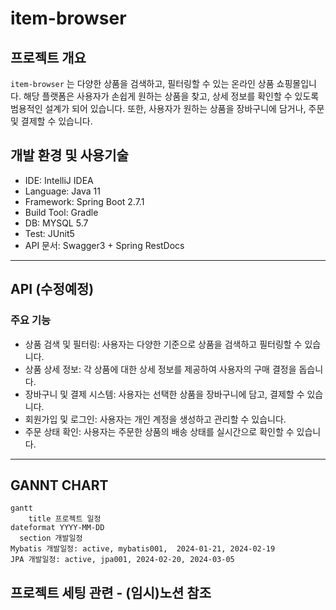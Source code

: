 # item-browser

## 프로젝트 개요

`item-browser` 는 다양한 상품을 검색하고, 필터링할 수 있는 온라인 상품 쇼핑몰입니다.
해당 플랫폼은 사용자가 손쉽게 원하는 상품을 찾고, 상세 정보를 확인할 수 있도록 범용적인 설계가 되어 있습니다.
또한, 사용자가 원하는 상품을 장바구니에 담거나, 주문 및 결제할 수 있습니다.

## 개발 환경 및 사용기술

- IDE: IntelliJ IDEA
- Language: Java 11
- Framework: Spring Boot 2.7.1
- Build Tool: Gradle
- DB: MYSQL 5.7
- Test: JUnit5
- API 문서: Swagger3 + Spring RestDocs

---

## API (수정예정)

### 주요 기능

- 상품 검색 및 필터링: 사용자는 다양한 기준으로 상품을 검색하고 필터링할 수 있습니다.
- 상품 상세 정보: 각 상품에 대한 상세 정보를 제공하여 사용자의 구매 결정을 돕습니다.
- 장바구니 및 결제 시스템: 사용자는 선택한 상품을 장바구니에 담고, 결제할 수 있습니다.
- 회원가입 및 로그인: 사용자는 개인 계정을 생성하고 관리할 수 있습니다.
- 주문 상태 확인: 사용자는 주문한 상품의 배송 상태를 실시간으로 확인할 수 있습니다.

---

## GANNT CHART

```mermaid
gantt
    title 프로젝트 일정
dateformat YYYY-MM-DD 
  section 개발일정
Mybatis 개발일정: active, mybatis001,  2024-01-21, 2024-02-19
JPA 개발일정: active, jpa001, 2024-02-20, 2024-03-05

```

## 프로젝트 세팅 관련 - (임시)노션 참조
